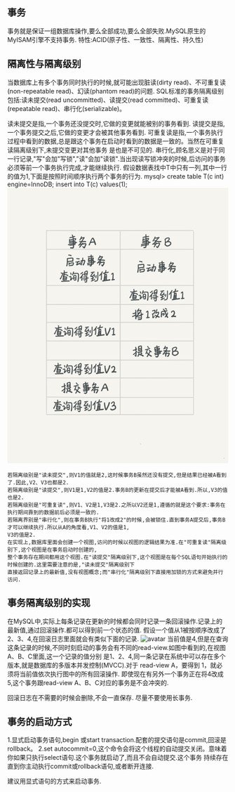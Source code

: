 ## 事务
事务就是保证一组数据库操作,要么全部成功,要么全部失败.MySQL原生的MyISAM引擎不支持事务.
特性:ACID(原子性、一致性、隔离性、持久性)
## 隔离性与隔离级别
当数据库上有多个事务同时执行的时候,就可能出现脏读(dirty read)、不可重复读(non-repeatable read)、幻读(phantom read)的问题.
SQL标准的事务隔离级别包括:读未提交(read uncommitted)、读提交(read committed)、可重复读(repeatable read)、串行化(serializable)。

读未提交是指,一个事务还没提交时,它做的变更就能被别的事务看到.
读提交是指,一个事务提交之后,它做的变更才会被其他事务看到.
可重复读是指,一个事务执行过程中看到的数据,总是跟这个事务在启动时看到的数据是一致的。当然在可重复读隔离级别下,未提交变更对其他事务
是也是不可见的.
串行化,顾名思义是对于同一行记录,"写"会加"写锁","读"会加"读锁".当出现读写锁冲突的时候,后访问的事务必须等前一个事务执行完成,才能继续执行.
假设数据表找中T中只有一列,其中一行的值为1,下面是按照时间顺序执行两个事务的行为.
mysql> create table T(c int) engine=InnoDB;
insert into T(c) values(1);
![avatar](事务隔离.png)
```
若隔离级别是"读未提交",则V1的值就是2,这时候事务B虽然还没有提交,但是结果已经被A看到了.因此,V2、V3也都是2.
若隔离级别是"读提交",则V1是1,V2的值是2.事务B的更新在提交后才能被A看到.所以,V3的值也是2.
若隔离级别是"可重复读",则V1、V2是1,V3是2.之所以V2还是1,遵循的就是这个要求:事务在执行期间靠到的数据前后必须是一致的.
若隔离界别是"串行化",则在事务B执行"将1改成2"的时候,会被锁住.直到事务A提交后,事务B才可以继续执行.所以从A的角度看,V1、V2的值是1,
V3的值是2.
在实现上,数据库里面会创建一个视图,访问的时候以视图的逻辑结果为准.在"可重复读"隔离级别下,这个视图是在事务启动时创建的,
整个事务存在期间都用这个视图.在"读提交"隔离级别下,这个视图是在每个SQL语句开始执行的时候创建的.这里需要注意的是,"读未提交"隔离级别下
直接返回记录上的最新值,没有视图概念;而"串行化"隔离级别下直接用加锁的方式来避免并行访问.
```
## 事务隔离级别的实现
在MySQL中,实际上每条记录在更新的时候都会同时记录一条回滚操作.记录上的最新值,通过回滚操作.都可以得到前一个状态的值.
假设一个值从1被按顺序改成了2、3、4,在回滚日志里面就会有类似下面的记录.
![avatar](https://static001.geekbang.org/resource/image/d9/ee/d9c313809e5ac148fc39feff532f0fee.png)
当前值是4,但是在查询这条记录的时候,不同时刻启动的事务会有不同的read-view.如图中看到的,在视图A、B、C里面,这一个记录的值分别
是1、2、4,同一条记录在系统中可以存在多个版本,就是数据库的多版本并发控制(MVCC).对于 read-view A，要得到 1，就必须将当前值依次执行图中的所有回滚操作.
即使现在有另外一个事务正在将4改成5,这个事务跟read-view A、B、C对应的事务是不会冲突的.

回滚日志在不需要的时候会删除,不会一直保存.
尽量不要使用长事务.

## 事务的启动方式
1.显式启动事务语句,begin 或start transaction.配套的提交语句是commit,回滚是rollback。
2.set autocommit=0,这个命令会将这个线程的自动提交关闭。意味着你如果只执行select语句.这个事务就启动了,而且不会自动提交.这个事务
持续存在直到你主动执行commit或rollback语句,或者断开连接.

建议用显式语句的方式来启动事务.

